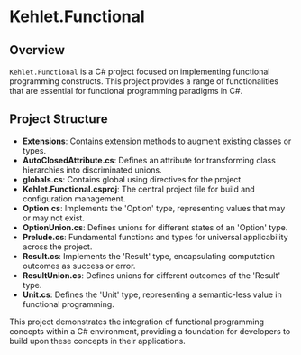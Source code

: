 # Kehlet.Functional

## Overview
`Kehlet.Functional` is a C# project focused on implementing functional programming constructs. This project provides a range of functionalities that are essential for functional programming paradigms in C#.

## Project Structure

- **Extensions**: Contains extension methods to augment existing classes or types.
- **AutoClosedAttribute.cs**: Defines an attribute for transforming class hierarchies into discriminated unions.
- **globals.cs**: Contains global using directives for the project.
- **Kehlet.Functional.csproj**: The central project file for build and configuration management.
- **Option.cs**: Implements the 'Option' type, representing values that may or may not exist.
- **OptionUnion.cs**: Defines unions for different states of an 'Option' type.
- **Prelude.cs**: Fundamental functions and types for universal applicability across the project.
- **Result.cs**: Implements the 'Result' type, encapsulating computation outcomes as success or error.
- **ResultUnion.cs**: Defines unions for different outcomes of the 'Result' type.
- **Unit.cs**: Defines the 'Unit' type, representing a semantic-less value in functional programming.

This project demonstrates the integration of functional programming concepts within a C# environment, providing a foundation for developers to build upon these concepts in their applications.